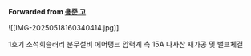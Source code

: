 **Forwarded from [용준 고](https://t.me/yongjunkoh)**

![[IMG-20250518160340414.jpg]]

1호기 소석회슬러리 분무설비 에어탱크 압력계 측 15A 나사산 재가공 및 밸브체결